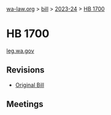 [wa-law.org](/) > [bill](/bill/) > [2023-24](/bill/2023-24/) > [HB 1700](/bill/2023-24/hb/1700/)

# HB 1700
[leg.wa.gov](https://app.leg.wa.gov/billsummary?BillNumber=1700&Year=2023&Initiative=false)

## Revisions
* [Original Bill](1/)

## Meetings